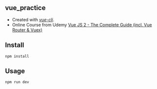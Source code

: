 vue_practice
---

 - Created with [*vue-cli*](https://github.com/vuejs/vue-cli).
 - Online Course from Udemy [Vue JS 2 - The Complete Guide (incl. Vue Router & Vuex)](https://www.udemy.com/vuejs-2-the-complete-guide/learn/v4/)



Install
---

`npm install`



Usage
---

`npm run dev`
